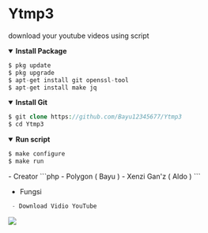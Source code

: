 # Ytmp3
download your youtube videos using script
<details open>
  <summary><strong> Install Package </strong></summary>

  ```php
  $ pkg update
  $ pkg upgrade
  $ apt-get install git openssl-tool
  $ apt-get install make jq
  ```
  </details>

<details open>
  <summary><strong> Install Git </strong></summary>

  ```php
  $ git clone https://github.com/Bayu12345677/Ytmp3
  $ cd Ytmp3
  ```
  </details>

<details open>
  <summary><strong> Run script </strong></summary>

  ```php
  $ make configure
  $ make run
  ```
  </details>
- Creator 
```php
 - Polygon ( Bayu )
 - Xenzi Gan'z ( Aldo )
```

- Fungsi
```php
 - Download Vidio YouTube 
```

[![](https://img.shields.io/static/v1?logo=youtube&label=subscribe&message=Pejuang%20Kentang&color=red)](https://youtube.com/channel/UCtu-GcxKL8kJBXpR1wfMgWg)
